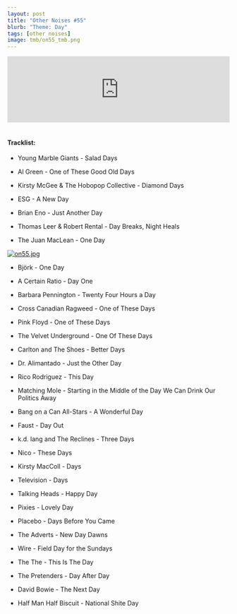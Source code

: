 ```yaml
---
layout: post
title: "Other Noises #55"
blurb: "Theme: Day"
tags: [other noises]
image: tmb/on55_tmb.png
---
```


<iframe scrolling="no" id="hearthis_at_track_4024893" width="100%" height="150" src="https://hearthis.at/embed/4024893/transparent_black/?hcolor=&color=&style=2&block_size=2&block_space=1&background=1&waveform=0&cover=0&autoplay=0&css=" frameborder="0" allowtransparency allow="autoplay"><p>Listen to <a href="https://hearthis.at/zerocc/other-noises-55-211119-day/" target="_blank">Other Noises #55 (21/11/19) - DAY</a> <span>by</span><a href="https://hearthis.at/zerocc/" target="_blank" >Zero</a> <span>on</span> <a href="https://hearthis.at/" target="_blank">hearthis.at</a></p></iframe>
&nbsp;

#### Tracklist:

- Young Marble Giants - Salad Days

- Al Green - One of These Good Old Days
- Kirsty McGee & The Hobopop Collective - Diamond Days
- ESG - A New Day

- Brian Eno - Just Another Day
- Thomas Leer & Robert Rental - Day Breaks, Night Heals
- The Juan MacLean - One Day

[![on55.jpg](https://i.postimg.cc/jShbng12/on55.jpg)](https://postimg.cc/VJ5T3RmP)

- Björk - One Day
- A Certain Ratio - Day One
- Barbara Pennington - Twenty Four Hours a Day

- Cross Canadian Ragweed - One of These Days
- Pink Floyd - One of These Days
- The Velvet Underground - One Of These Days

- Carlton and The Shoes - Better Days
- Dr. Alimantado - Just the Other Day
- Rico Rodriguez - This Day

- Matching Mole - Starting in the Middle of the Day We Can Drink Our Politics Away
- Bang on a Can All-Stars - A Wonderful Day
- Faust - Day Out

- k.d. lang and The Reclines - Three Days
- Nico - These Days
- Kirsty MacColl - Days

- Television - Days
- Talking Heads - Happy Day
- Pixies - Lovely Day

- Placebo - Days Before You Came
- The Adverts - New Day Dawns
- Wire - Field Day for the Sundays

- The The - This Is The Day
- The Pretenders - Day After Day
- David Bowie - The Next Day

- Half Man Half Biscuit - National Shite Day
